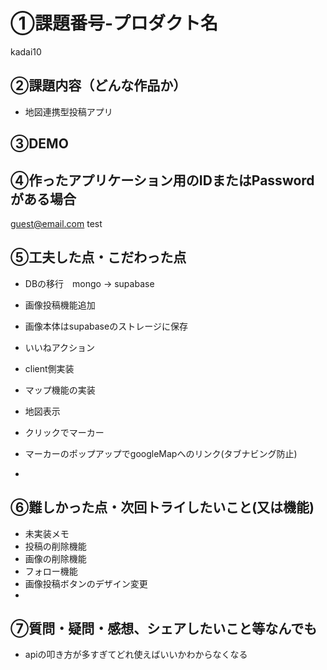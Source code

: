 # ①課題番号-プロダクト名
kadai10

## ②課題内容（どんな作品か）

- 地図連携型投稿アプリ

## ③DEMO


## ④作ったアプリケーション用のIDまたはPasswordがある場合

guest@email.com
test

## ⑤工夫した点・こだわった点

- DBの移行　mongo -> supabase

- 画像投稿機能追加
-  画像本体はsupabaseのストレージに保存

- いいねアクション
-  client側実装

- マップ機能の実装
-  地図表示
-  クリックでマーカー
-  マーカーのポップアップでgoogleMapへのリンク(タブナビング防止)
-  


## ⑥難しかった点・次回トライしたいこと(又は機能)

- 未実装メモ
-  投稿の削除機能
-  画像の削除機能
-  フォロー機能
-  画像投稿ボタンのデザイン変更
- 


## ⑦質問・疑問・感想、シェアしたいこと等なんでも
- apiの叩き方が多すぎてどれ使えばいいかわからなくなる

